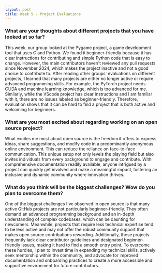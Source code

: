 ```yaml
---
layout: post
title: Week 5 - Project Evaluations
---
```


### What are your thoughts about different projects that you have looked at so far?
This week, our group looked at the Pygame project, a game development tool that uses C and Python. We found it beginner-friendly because it has clear instructions for contributing and simple Python code that is easy to change. However, the main contributors haven't reviewed any pull requests since November 2024, which makes the project inactive and not a good choice to contribute to. 
After reading other groups' evaluations on different projects, I learned that many projects are either no longer active or require advanced programming skills. For example, the PyTorch project needs CUDA and machine learning knowledge, which is too advanced for me. Similarly, while the VScode project has clear instructions and I am familiar with it, there are no issues labeled as beginner-friendly. 
Therefore, evaluation shows that it can be hard to find a project that is both active and welcoming for beginners. 

<!--more-->

### What are you most excited about regarding working on an open source project?
What excites me most about open source is the freedom it offers to express ideas, share suggestions, and modify code in a predominantly anonymous online environment. This can reduce the reliance on face-to-face communication. This unique setup not only levels the playing field but also invites individuals from every background to engage and contribute. With comprehensive documentation readily available, anyone intrigued by a project can quickly get involved and make a meaningful impact, fostering an inclusive and dynamic community where innovation thrives.

### What do you think will be the biggest challenges? Wow do you plan to overcome them?
One of the biggest challenges I've observed in open source is that many active GitHub projects are not particularly beginner-friendly. They often demand an advanced programming background and an in-depth understanding of complex codebases, which can be daunting for newcomers. Meanwhile, projects that require less technical expertise tend to be less active and may not offer the robust community support that makes open source contributions rewarding. Additionally, these projects frequently lack clear contributor guidelines and designated beginner-friendly issues, making it hard to find a smooth entry point. To overcome these hurdles, I plan to invest time in expanding my technical skills, actively seek mentorship within the community, and advocate for improved documentation and onboarding practices to create a more accessible and supportive environment for future contributors.